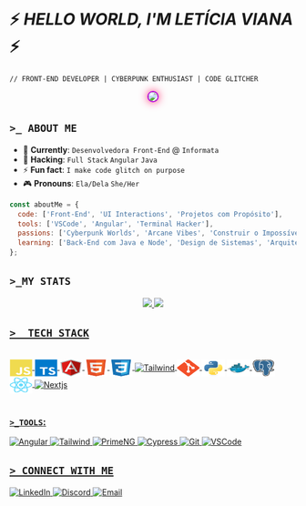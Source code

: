 #  ⚡ _HELLO WORLD, I'M LETÍCIA VIANA_ ⚡ 

`// FRONT-END DEVELOPER | CYBERPUNK ENTHUSIAST | CODE GLITCHER`

<div align="center">
  <img src="https://cdn.discordapp.com/attachments/971537642724393030/1044722973753487440/Design_sem_nome.gif" width="150" style="border-radius: 50px; border: 2px solid #BC00DD; box-shadow: 0 0 15px #FF2A6D;">
</div>

## `>_ ABOUT ME`
- 🔭 **Currently**: `Desenvolvedora Front-End` @ `Informata`  
- 🌱 **Hacking**: `Full Stack` `Angular` `Java`  
- ⚡ **Fun fact**: `I make code glitch on purpose`  
- 🎮 **Pronouns**: `Ela/Dela` `She/Her`  

```js
const aboutMe = {
  code: ['Front-End', 'UI Interactions', 'Projetos com Propósito'],
  tools: ['VSCode', 'Angular', 'Terminal Hacker'],
  passions: ['Cyberpunk Worlds', 'Arcane Vibes', 'Construir o Impossível'],
  learning: ['Back-End com Java e Node', 'Design de Sistemas', 'Arquitetura de Software']
};
```

## `>_MY STATS`

<div align="center">
  <a href="https://github.com/leticiaviana">
  <img height="180em" src="https://github-readme-stats.vercel.app/api?username=leticiaviana&show_icons=true&theme=dark&include_all_commits=true&count_private=true"/>
  <img height="180em" src="https://github-readme-stats.vercel.app/api/top-langs/?username=leticiaviana&layout=compact&langs_count=7&theme=radical"/>
</div>
  
## `>_ TECH STACK`

<div style="display: inline_block"><br>
  <img align="center" alt="JavaScript" height="30" width="40"
       src="https://raw.githubusercontent.com/devicons/devicon/master/icons/javascript/javascript-plain.svg" />
  <img align="center" alt="TypeScript" height="30" width="40"
       src="https://raw.githubusercontent.com/devicons/devicon/master/icons/typescript/typescript-plain.svg" />
  <img align="center" alt="Angular" height="30" width="40"
       src="https://raw.githubusercontent.com/devicons/devicon/master/icons/angularjs/angularjs-original.svg" />
  <img align="center" alt="HTML5" height="30" width="40"
       src="https://raw.githubusercontent.com/devicons/devicon/master/icons/html5/html5-original.svg" />
  <img align="center" alt="CSS3" height="30" width="40"
       src="https://raw.githubusercontent.com/devicons/devicon/master/icons/css3/css3-original.svg" />
  <img align="center" alt="Tailwind" height="30" width="40"
       src="https://www.vectorlogo.zone/logos/tailwindcss/tailwindcss-icon.svg" />
  <img align="center" alt="Git" height="30" width="40"
       src="https://raw.githubusercontent.com/devicons/devicon/master/icons/git/git-original.svg" />
  <img align="center" alt="Python" height="30" width="40"
       src="https://raw.githubusercontent.com/devicons/devicon/master/icons/python/python-original.svg" />
  <img align="center" alt="Docker" height="30" width="40"
       src="https://raw.githubusercontent.com/devicons/devicon/master/icons/docker/docker-original.svg" />
  <img align="center" alt="PostgreSQL" height="30" width="40"
       src="https://raw.githubusercontent.com/devicons/devicon/master/icons/postgresql/postgresql-original.svg" />
  <img align="center" alt="React" height="30" width="40"
       src="https://raw.githubusercontent.com/devicons/devicon/master/icons/react/react-original.svg" />
   <img align="center" alt="Nextjs" height="30" width="40" src="https://cdn.jsdelivr.net/gh/devicons/devicon@latest/icons/nextjs/nextjs-original.svg" />
          
          
</div>

<br>

### `>_TOOLS`:
![Angular](https://img.shields.io/badge/-Angular-DD0031?style=flat-square&logo=angular)
![Tailwind](https://img.shields.io/badge/-Tailwind-06B6D4?style=flat-square&logo=tailwind-css)
![PrimeNG](https://img.shields.io/badge/-PrimeNG-0062B1?style=flat-square&logo=prime)
![Cypress](https://img.shields.io/badge/-Cypress-17202C?style=flat-square&logo=cypress)
![Git](https://img.shields.io/badge/-Git-F05032?style=flat-square&logo=git)
![VSCode](https://img.shields.io/badge/-VSCode-007ACC?style=flat-square&logo=visual-studio-code)

  
  ##

## `>_CONNECT WITH ME`
<div> <a href="https://www.linkedin.com/in/let%C3%ADcia-viana-660861212/" target="_blank"> <img src="https://img.shields.io/badge/-LINKEDIN-0A66C2?style=for-the-badge&logo=linkedin&logoColor=white&labelColor=000" alt="LinkedIn"> </a> <a href="https://discord.com/users/[yourID]" target="_blank"> <img src="https://img.shields.io/badge/-DISCORD-5865F2?style=for-the-badge&logo=discord&logoColor=white&labelColor=000" alt="Discord"> </a> <a href="mailto:your@email.com"> <img src="https://img.shields.io/badge/-EMAIL-FF2A6D?style=for-the-badge&logo=mail.ru&logoColor=white&labelColor=000" alt="Email"> </a> </div>


  
          
  
